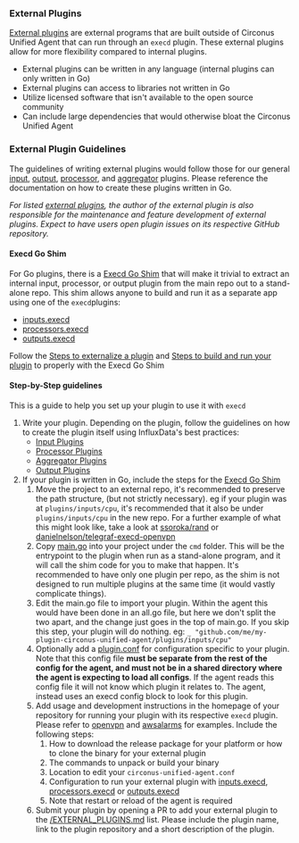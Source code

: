 ### External Plugins

[External plugins](/EXTERNAL_PLUGINS.md) are external programs that are built outside
of Circonus Unified Agent that can run through an `execd` plugin. These external plugins allow for
more flexibility compared to internal plugins.  

- External plugins can be written in any language (internal plugins can only written in Go)
- External plugins can access to libraries not written in Go
- Utilize licensed software that isn't available to the open source community
- Can include large dependencies that would otherwise bloat the Circonus Unified Agent

### External Plugin Guidelines

The guidelines of writing external plugins would follow those for our general [input](/docs/INPUTS.md),
[output](/docs/OUTPUTS.md), [processor](/docs/PROCESSORS.md), and [aggregator](/docs/AGGREGATORS.md) plugins.
Please reference the documentation on how to create these plugins written in Go.

_For listed [external plugins](/EXTERNAL_PLUGINS.md), the author of the external plugin is also responsible for the maintenance
and feature development of external plugins. Expect to have users open plugin issues on its respective GitHub repository._

#### Execd Go Shim

For Go plugins, there is a [Execd Go Shim](/plugins/common/shim/) that will make it trivial to extract an internal input, processor, or output plugin from the main repo out to a stand-alone repo. This shim allows anyone to build and run it as a separate app using one of the `execd`plugins:

- [inputs.execd](/plugins/inputs/execd)
- [processors.execd](/plugins/processors/execd)
- [outputs.execd](/plugins/outputs/execd)

Follow the [Steps to externalize a plugin](/plugins/common/shim#steps-to-externalize-a-plugin) and [Steps to build and run your plugin](/plugins/common/shim#steps-to-build-and-run-your-plugin) to properly with the Execd Go Shim

#### Step-by-Step guidelines

This is a guide to help you set up your plugin to use it with `execd`

1. Write your plugin. Depending on the plugin, follow the guidelines on how to create the plugin itself using InfluxData's best practices:
   - [Input Plugins](/docs/INPUTS.md)
   - [Processor Plugins](/docs/PROCESSORS.md)
   - [Aggregator Plugins](/docs/AGGREGATORS.md)
   - [Output Plugins](/docs/OUTPUTS.md)
2. If your plugin is written in Go, include the steps for the [Execd Go Shim](/plugins/common/shim#steps-to-build-and-run-your-plugin)
   1. Move the project to an external repo, it's recommended to preserve the path
  structure, (but not strictly necessary). eg if your plugin was at
  `plugins/inputs/cpu`, it's recommended that it also be under `plugins/inputs/cpu`
  in the new repo. For a further example of what this might look like, take a
  look at [ssoroka/rand](https://github.com/ssoroka/rand) or
  [danielnelson/telegraf-execd-openvpn](https://github.com/danielnelson/telegraf-execd-openvpn)
   1. Copy [main.go](/plugins/common/shim/example/cmd/main.go) into your project under the `cmd` folder.
  This will be the entrypoint to the plugin when run as a stand-alone program, and
  it will call the shim code for you to make that happen. It's recommended to
  have only one plugin per repo, as the shim is not designed to run multiple
  plugins at the same time (it would vastly complicate things).
   1. Edit the main.go file to import your plugin. Within the agent this would have
  been done in an all.go file, but here we don't split the two apart, and the change
  just goes in the top of main.go. If you skip this step, your plugin will do nothing.
  eg: `_ "github.com/me/my-plugin-circonus-unified-agent/plugins/inputs/cpu"`
   1. Optionally add a [plugin.conf](./example/cmd/plugin.conf) for configuration
  specific to your plugin. Note that this config file **must be separate from the
  rest of the config for the agent, and must not be in a shared directory where
  the agent is expecting to load all configs**. If the agent reads this config file
  it will not know which plugin it relates to. The agent, instead uses an execd config
  block to look for this plugin.
   1. Add usage and development instructions in the homepage of your repository for running
  your plugin with its respective `execd` plugin. Please refer to
  [openvpn](/danielnelson/telegraf-execd-openvpn#usage) and [awsalarms](/vipinvkmenon/awsalarms#installation)
  for examples. Include the following steps:
      1. How to download the release package for your platform or how to clone the binary for your external plugin
      1. The commands to unpack or build your binary
      1. Location to edit your `circonus-unified-agent.conf`
      1. Configuration to run your external plugin with [inputs.execd](/plugins/inputs/execd),
     [processors.execd](/plugins/processors/execd) or [outputs.execd](/plugins/outputs/execd)
      1. Note that restart or reload of the agent is required
   1. Submit your plugin by opening a PR to add your external plugin to the [/EXTERNAL_PLUGINS.md](/EXTERNAL_PLUGINS.md)
  list. Please include the plugin name, link to the plugin repository and a short description of the plugin.
